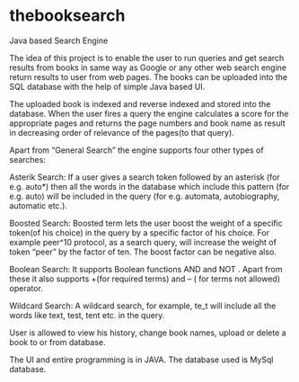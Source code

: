 thebooksearch
=============

Java based Search Engine



The idea of this project is to enable the user to run queries and get search results from books in same way as Google or any other web search engine return results to user from web pages. The books can be uploaded into the SQL database with the help of simple Java based UI.

The uploaded book is indexed and reverse indexed and stored into the database. When the user fires a query the engine calculates a score for the appropriate pages and returns the page numbers and book name as result in decreasing order of  relevance of the pages(to that query).


Apart from “General Search” the engine supports four other types of searches:

Asterik Search:  If a user gives a search token followed by an asterisk (for e.g. auto*) then all the words in the database which include this pattern (for e.g. auto) will be included in the query (for e.g. automata, autobiography, automatic etc.). 

Boosted Search:  Boosted term lets the user boost the weight of a specific token(of his choice) in the query by a specific factor of his choice. For example peer^10 protocol, as a search query, will increase the weight of token “peer” by the factor of ten. The boost factor can be negative also.

Boolean Search:  It supports Boolean functions AND and NOT . Apart from these it also supports +(for required terms) and – ( for terms not allowed) operator.

Wildcard Search: A wildcard search, for example, te_t will include all the words like text, test, tent etc. in the query.


User is allowed to view his history, change book names, upload or delete a book to or from database.

The UI and entire programming is in JAVA. The database used is MySql database.
